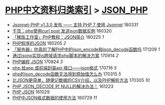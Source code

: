 [PHP中文资料归类索引](../README.md) > [JSON_PHP](JSON_PHP.md)
====
- [Jsonnet-PHP v1.3.0 发布 —— 支持 PHP 7 使用 Jsonnet](http://jkwz.applinzi.com/ittc/7086302207299552262.html#Jsonnet-PHP+v1.3.0+%E5%8F%91%E5%B8%83+%E2%80%94%E2%80%94+%E6%94%AF%E6%8C%81+PHP+7+%E4%BD%BF%E7%94%A8+Jsonnet) 180331  
- [干货：php使用curl post 发送json数据实例](http://jkwz.applinzi.com/ittc/7082680919335109643.html#%E5%B9%B2%E8%B4%A7%EF%BC%9Aphp%E4%BD%BF%E7%94%A8curl+post+%E5%8F%91%E9%80%81json%E6%95%B0%E6%8D%AE%E5%AE%9E%E4%BE%8B) 180320  
- [「稀饭工作室」PHP教程：JSON简介](http://jkwz.applinzi.com/ittc/7074118965171586054.html#%E3%80%8C%E7%A8%80%E9%A5%AD%E5%B7%A5%E4%BD%9C%E5%AE%A4%E3%80%8DPHP%E6%95%99%E7%A8%8B%EF%BC%9AJSON%E7%AE%80%E4%BB%8B) 180225 *1* 
- [PHP程序的JSON](http://jkwz.applinzi.com/ittc/7066675690613507082.html#PHP%E7%A8%8B%E5%BA%8F%E7%9A%84JSON) 180205 *2* 
- [「服务器」你真的了解PHP中的json_encode和json_decode函数吗](http://jkwz.applinzi.com/ittc/7044838333413327889.html#%E3%80%8C%E6%9C%8D%E5%8A%A1%E5%99%A8%E3%80%8D%E4%BD%A0%E7%9C%9F%E7%9A%84%E4%BA%86%E8%A7%A3PHP%E4%B8%AD%E7%9A%84json_encode%E5%92%8Cjson_decode%E5%87%BD%E6%95%B0%E5%90%97) 171209 *1* 
- [通过jsonp实现js跨域请求php脚本的解决方案](http://jkwz.applinzi.com/ittc/7013093882001359889.html#%E9%80%9A%E8%BF%87jsonp%E5%AE%9E%E7%8E%B0js%E8%B7%A8%E5%9F%9F%E8%AF%B7%E6%B1%82php%E8%84%9A%E6%9C%AC%E7%9A%84%E8%A7%A3%E5%86%B3%E6%96%B9%E6%A1%88) 170914 *2* 
- [PHP编程 JSON](http://jkwz.applinzi.com/ittc/7005276060357493776.html#PHP%E7%BC%96%E7%A8%8B+JSON) 170824 *3* 
- [php 给app 或前端封装api 接口——json格式](http://jkwz.applinzi.com/ittc/6990940010143286289.html#php+%E7%BB%99app+%E6%88%96%E5%89%8D%E7%AB%AF%E5%B0%81%E8%A3%85api+%E6%8E%A5%E5%8F%A3%E2%80%94%E2%80%94json%E6%A0%BC%E5%BC%8F) 170716 *5* 
- [php的json_decode函数无法得到原始值怎么办](http://jkwz.applinzi.com/ittc/6945398093964116997.html#php%E7%9A%84json_decode%E5%87%BD%E6%95%B0%E6%97%A0%E6%B3%95%E5%BE%97%E5%88%B0%E5%8E%9F%E5%A7%8B%E5%80%BC%E6%80%8E%E4%B9%88%E5%8A%9E) 170315 *5* 
- [比JSON更简单，随便记数据的CSV介绍，以及PHP解析方法](http://jkwz.applinzi.com/ittc/6941597337213469700.html#%E6%AF%94JSON%E6%9B%B4%E7%AE%80%E5%8D%95%EF%BC%8C%E9%9A%8F%E4%BE%BF%E8%AE%B0%E6%95%B0%E6%8D%AE%E7%9A%84CSV%E4%BB%8B%E7%BB%8D%EF%BC%8C%E4%BB%A5%E5%8F%8APHP%E8%A7%A3%E6%9E%90%E6%96%B9%E6%B3%95) 170305 *10* 
- [PHP JSON_DECODE 时 NULL的解决办法！](http://jkwz.applinzi.com/ittc/6914886275793683460.html#PHP+JSON_DECODE+%E6%97%B6+NULL%E7%9A%84%E8%A7%A3%E5%86%B3%E5%8A%9E%E6%B3%95%EF%BC%81) 161223  
- [PHP JSON](http://jkwz.applinzi.com/ittc/6894333475011691525.html#PHP+JSON) 161029  
- [PHP中JSON格式数据的使用方法](http://jkwz.applinzi.com/ittc/6860220755786335237.html#PHP%E4%B8%ADJSON%E6%A0%BC%E5%BC%8F%E6%95%B0%E6%8D%AE%E7%9A%84%E4%BD%BF%E7%94%A8%E6%96%B9%E6%B3%95) 160729 *11* 
